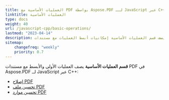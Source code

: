 ```yaml
---
title: العمليات الأساسية مع PDF بواسطة Aspose.PDF لــ JavaScript عبر C++
linktitle: العمليات الأساسية
type: docs
weight: 40
url: /javascript-cpp/basic-operations/
lastmod: "2023-04-14"
description: يصف قسم العمليات الأساسية إمكانيات أبسط العمليات مع مستندات PDF باستخدام Aspose.PDF لــ JavaScript.
sitemap:
    changefreq: "weekly"
    priority: 0.7
---
```


**قسم العمليات الأساسية** يصف العمليات الأولى والأبسط مع مستندات PDF في Aspose.PDF لــ JavaScript عبر C++:

- [إصلاح PDF](/pdf/javascript-cpp/repair-pdf/)
- [تحسين ملف PDF](/pdf/javascript-cpp/optimize-pdf/)
- [تحسين موارد PDF](/pdf/javascript-cpp/optimize-pdf-resources/)